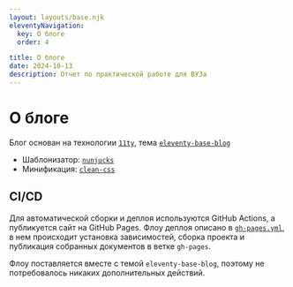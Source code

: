 ```yaml
---
layout: layouts/base.njk
eleventyNavigation:
  key: О блоге
  order: 4

title: О блоге
date: 2024-10-13
description: Отчет по практической работе для ВУЗа
---
```


# О блоге

Блог основан на технологии [`11ty`](https://www.11ty.dev), тема [`eleventy-base-blog`](https://github.com/11ty/eleventy-base-blog)

- Шаблонизатор: [`nunjucks`](https://www.npmjs.com/package/nunjucks)
- Минификация: [`clean-css`](https://www.npmjs.com/package/clean-css)

## CI/CD

Для автоматической сборки и деплоя используются GitHub Actions, а публикуется сайт на GitHub Pages. Флоу деплоя описано в [`gh-pages.yml`](https://github.com/asmalcev/notes/blob/main/.github/workflows/gh-pages.yml), в нем происходит установка зависимостей, сборка проекта и публикация собранных документов в ветке `gh-pages`.

Флоу поставляется вместе с темой `eleventy-base-blog`, поэтому не потребовалось никаких дополнительных действий.
